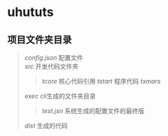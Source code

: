 # uhututs




## 项目文件夹目录

> *config.json*    配置文件  
> *src*    开发代码文件夹  
>> *tcore* 核心代码引用 
>> *tstart* 程序代码 
>> *txmars*  
>
> *exec*   cli生成的文件夹目录  
>> *test.jsn* 系统生成的配置文件的最终版  
>
> *dist* 生成的代码
